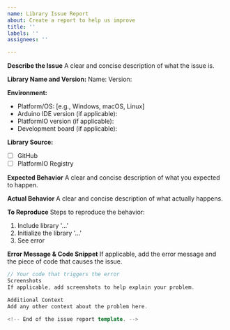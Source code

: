 ```yaml
---
name: Library Issue Report
about: Create a report to help us improve
title: ''
labels: ''
assignees: ''

---
```


<!-- 
Thank you for reporting an issue with [Library Name].
Please fill in as much of the template below as you can.
-->

**Describe the Issue**
A clear and concise description of what the issue is.

**Library Name and Version:**
Name: 
Version: 

**Environment:**
- Platform/OS: [e.g., Windows, macOS, Linux]
- Arduino IDE version (if applicable):
- PlatformIO version (if applicable):
- Development board (if applicable):

**Library Source:**
- [ ] GitHub
- [ ] PlatformIO Registry

**Expected Behavior**
A clear and concise description of what you expected to happen.

**Actual Behavior**
A clear and concise description of what actually happens.

**To Reproduce**
Steps to reproduce the behavior:
1. Include library '...'
2. Initialize the library '...'
3. See error

**Error Message & Code Snippet**
If applicable, add the error message and the piece of code that causes the issue.

```cpp
// Your code that triggers the error
Screenshots
If applicable, add screenshots to help explain your problem.

Additional Context
Add any other context about the problem here.

<!-- End of the issue report template. -->